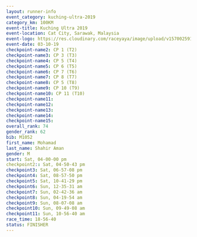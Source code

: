 ```yaml
---
layout: runner-info 
event_category: kuching-ultra-2019 
category_km: 100KM 
event-title: Kuching Ultra 2019
event-location: Cat City, Sarawak, Malaysia 
event-logo: https://res.cloudinary.com/raceyaya/image/upload/v1570025915/logo/kuching_ultra_jsvtue.jpg 
event-date: 03-10-19 
checkpoint-name2: CP 1 (T2) 
checkpoint-name3: CP 3 (T3) 
checkpoint-name4: CP 5 (T4) 
checkpoint-name5: CP 6 (T5) 
checkpoint-name6: CP 7 (T6) 
checkpoint-name7: CP 8 (T7) 
checkpoint-name8: CP 5 (T8) 
checkpoint-name9: CP 10 (T9) 
checkpoint-name10: CP 11 (T10) 
checkpoint-name11:  
checkpoint-name12: 
checkpoint-name13: 
checkpoint-name14: 
checkpoint-name15: 
overall_rank: 74
gender_rank: 62
bib: M1052
first_name: Mohamad
last_name: Shahir Aman
gender: M
start: Sat, 04-00-00 pm
checkpoint2:: Sat, 04-50-43 pm
checkpoint3: Sat, 06-57-08 pm
checkpoint4: Sat, 08-57-50 pm
checkpoint5: Sat, 10-41-29 pm
checkpoint6: Sun, 12-35-31 am
checkpoint7: Sun, 02-42-36 am
checkpoint8: Sun, 04-19-54 am
checkpoint9: Sun, 08-07-08 am
checkpoint10: Sun, 09-49-08 am
checkpoint11: Sun, 10-56-40 am
race_time: 18-56-40
status: FINISHER
---
```


